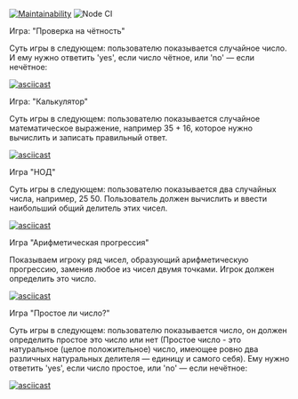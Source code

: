 [![Maintainability](https://api.codeclimate.com/v1/badges/191ac3f2381d51a7859c/maintainability)](https://codeclimate.com/github/OttoL1977/frontend-project-lvl1/maintainability)
![Node CI](https://github.com/OttoL1977/frontend-project-lvl1/workflows/Node%20CI/badge.svg)

Игра: "Проверка на чётность"

Суть игры в следующем: пользователю показывается случайное число. И ему нужно ответить 'yes', если число чётное, или 'no' — если нечётное:

[![asciicast](https://asciinema.org/a/6t73Lk5XBusVaFjWurGhyzR3R.svg)](https://asciinema.org/a/6t73Lk5XBusVaFjWurGhyzR3R)

Игра: "Калькулятор"

Суть игры в следующем: пользователю показывается случайное математическое выражение, например 35 + 16, которое нужно вычислить и записать правильный ответ.

[![asciicast](https://asciinema.org/a/nvIJYrcgrroAaWz45EvzK20sa.svg)](https://asciinema.org/a/nvIJYrcgrroAaWz45EvzK20sa)

Игра "НОД"

Суть игры в следующем: пользователю показывается два случайных числа, например, 25 50. Пользователь должен вычислить и ввести наибольший общий делитель этих чисел.

[![asciicast](https://asciinema.org/a/CgAzmqX3i666kXLcyGNE4kaXp.svg)](https://asciinema.org/a/CgAzmqX3i666kXLcyGNE4kaXp)

Игра "Арифметическая прогрессия"

Показываем игроку ряд чисел, образующий арифметическую прогрессию, заменив любое из чисел двумя точками. Игрок должен определить это число.

[![asciicast](https://asciinema.org/a/COIhpQzssVTjvMjjWs8oPgiMg.svg)](https://asciinema.org/a/COIhpQzssVTjvMjjWs8oPgiMg)

Игра "Простое ли число?"

Суть игры в следующем: пользователю показывается число, он должен определить простое это число или нет (Простое число -  это натуральное (целое положительное) число, имеющее ровно два различных натуральных делителя — единицу и самого себя). Ему нужно ответить 'yes', если число простое, или 'no' — если нечётное:

[![asciicast](https://asciinema.org/a/BtdLynueI9QGU2XEeU9r2kdz5.svg)](https://asciinema.org/a/BtdLynueI9QGU2XEeU9r2kdz5)
